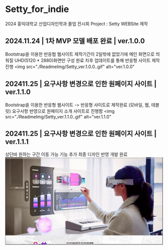 # Setty_for_indie
2024 홍익대학교 산업디자인학과 졸업 전시회 
Project : Setty WEBSite 제작

## 2024.11.24  |  1차 MVP 모델 배포 완료 | ver.1.0.0
Bootstrap을 이용한 반응협 웹사이트
제작기간이 2일밖에 없었기에 메인 화면으로 띄워질 UHD(5120 * 2880)화면만 구성 완료
차후 업데이트를 통해 반응형 사이트 제작 진행
<img src="./ReadmeImg/Setty_ver.1.0.0..gif" alt="ver.1.0.0"

## 202411.25 | 요구사항 변경으로 인한 원페이지 사이트 | ver.1.1.0
Bootstrap을 이용한 반응형 웹사이트 -> 반응형 사이트로 제작완료 (모바일, 웹, 테블릿)
요구사항 반영으로 원페이지 소개 사이트로 진행함
<img src="./ReadmeImg/Setty_ver.1.1.0..gif" alt="ver.1.1.0"

## 202411.25 | 요구사항 변경으로 인한 원페이지 사이트 | ver.1.1.1
상단바 원하는 구간 이동 가능 기능 추가
최종 디자인 반영 개발 완료
<img src="./ReadmeImg/Setty_ver.1.1.1..gif" alt="ver.1.1.1">
